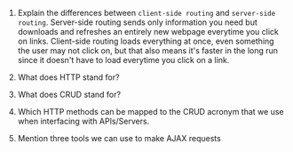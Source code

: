 1.  Explain the differences between `client-side routing` and `server-side routing`.
Server-side routing sends only information you need but downloads and refreshes an entirely new webpage everytime you click on links.
Client-side routing loads everything at once, even something the user may not click on, but that also means it's faster in the long run since it doesn't have
to load everytime you click on a link.

1.  What does HTTP stand for?

1.  What does CRUD stand for?

1.  Which HTTP methods can be mapped to the CRUD acronym that we use when interfacing with APIs/Servers.

1.  Mention three tools we can use to make AJAX requests
